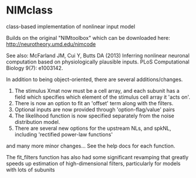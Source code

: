 # NIMclass
class-based implementation of nonlinear input model

Builds on the original "NIMtoolbox" which can be downloaded here: http://neurotheory.umd.edu/nimcode

See also: McFarland JM, Cui Y, Butts DA (2013) Inferring nonlinear neuronal computation based on physiologically plausible inputs. PLoS Computational Biology 9(7): e1003142.

In addition to being object-oriented, there are several additions/changes.

1. The stimulus Xmat now must be a cell array, and each subunit has a field which specifies which element of the stimulus cell array it 'acts on'. 
2. There is now an option to fit an 'offset' term along with the filters.
3. Optional inputs are now provided through 'option-flag/value' pairs
4. The likelihood function is now specified separately from the noise distribution model.
5. There are several new options for the upstream NLs, and spkNL, including 'rectified power-law functions'

and many more minor changes... See the help docs for each function.

The fit_filters function has also had some significant revamping that greatly speeds up estimation of high-dimensional filters, particularly for models with lots of subunits
